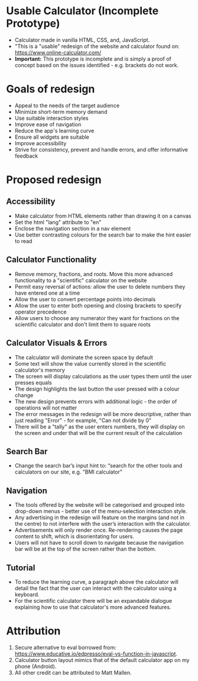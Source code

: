 # Usable Calculator (Incomplete Prototype)
* Calculator made in vanilla HTML, CSS, and, JavaScript. 
* "This is a "usable" redesign of the website and calculator found on: https://www.online-calculator.com/
* **Important:** This prototype is incomplete and is simply a proof of concept based on the issues identified - e.g. brackets do not work.

# Goals of redesign
* Appeal to the needs of the target audience
* Minimize short-term memory demand
* Use suitable interaction styles
* Improve ease of navigation
* Reduce the app's learning curve
* Ensure all widgets are suitable
* Improve accessibility
* Strive for consistency, prevent and handle errors, and offer informative feedback

# Proposed redesign

## Accessibility
* Make calculator from HTML elements rather than drawing it on a canvas
* Set the html "lang" attribute to "en"
* Enclose the navigation section in a nav element
* Use better contrasting colours for the search bar to make the hint easier to read

## Calculator Functionality
* Remove memory, fractions, and roots. Move this more advanced functionality to a "scientific" calculator on the website
* Permit easy reversal of actions: allow the user to delete numbers they have entered one at a time
* Allow the user to convert percentage points into decimals
* Allow the user to enter both opening and closing brackets to specify operator precedence
* Allow users to choose any numerator they want for fractions on the scientific calculator and don't limit them to square roots

## Calculator Visuals & Errors
* The calculator will dominate the screen space by default
* Some text will show the value currently stored in the scientific calculator's memory
* The screen will display calculations as the user types them until the user presses equals
* The design highlights the last button the user pressed with a colour change
* The new design prevents errors with additional logic - the order of operations will not matter
* The error messages in the redesign will be more descriptive, rather than just reading "Error" - for example, "Can not divide by 0"
* There will be a "tally" as the user enters numbers, they will display on the screen and under that will be the current result of the calculation

## Search Bar
* Change the search bar’s input hint to: “search for the other tools and calculators on our site, e.g. "BMI calculator"

## Navigation
* The tools offered by the website will be categorised and grouped into drop-down menus - better use of the menu-selection interaction style.
* Any advertising in the redesign will feature on the margins (and not in the centre) to not interfere with the user’s interaction with the calculator.
* Advertisements will only render once. Re-rendering causes the page content to shift, which is disorientating for users.
* Users will not have to scroll down to navigate because the navigation bar will be at the top of the screen rather than the bottom.

## Tutorial
* To reduce the learning curve, a paragraph above the calculator will detail the fact that the user can interact with the calculator using a keyboard.
* For the scientific calculator there will be an expandable dialogue explaining how to use that calculator's more advanced features.

# Attribution
1. Secure alternative to eval borrowed from: https://www.educative.io/edpresso/eval-vs-function-in-javascript.
2. Calculator button layout mimics that of the default calculator app on my phone (Android).
3. All other credit can be attributed to Matt Mallen.
